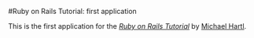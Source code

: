 #Ruby on Rails Tutorial: first application

This is the first application for the [*Ruby on Rails Tutorial*](http://railstutorial.org) by [Michael Hartl](http://michaelhartl.com/).